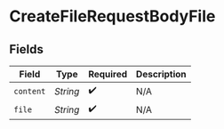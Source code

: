 # CreateFileRequestBodyFile


## Fields

| Field              | Type               | Required           | Description        |
| ------------------ | ------------------ | ------------------ | ------------------ |
| `content`          | *String*           | :heavy_check_mark: | N/A                |
| `file`             | *String*           | :heavy_check_mark: | N/A                |